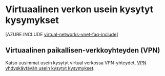 <properties 
   pageTitle="Virtuaalinen verkon usein kysytyt kysymykset"
   description="Azure virtual verkon (VNet) usein kysytyt kysymykset"
   services="virtual-network"
   documentationCenter="na"
   authors="jimdial"
   manager="carmonm"
   editor="tysonn" />
<tags 
   ms.service="virtual-network"
   ms.devlang="na"
   ms.topic="article"
   ms.tgt_pltfrm="na"
   ms.workload="infrastructure-services"
   ms.date="03/15/2016"
   ms.author="jdial" />

# <a name="virtual-network-faq"></a>Virtuaalinen verkon usein kysytyt kysymykset

[AZURE.INCLUDE [virtual-networks-vnet-faq-include](../../includes/virtual-networks-vnet-faq-include.md)]

## <a name="virtual-network-cross-premises-connectivity-vpns"></a>Virtuaalinen paikallisen-verkkoyhteyden (VPN)

Katso uusimmat usein kysytyt virtual verkossa VPN-yhteydet, [VPN yhdyskäytävän usein kysytyt kysymykset](../vpn-gateway/vpn-gateway-vpn-faq.md).
